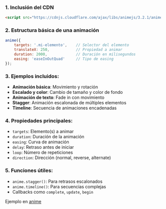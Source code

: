 
### 1. **Inclusión del CDN**
```html
<script src="https://cdnjs.cloudflare.com/ajax/libs/animejs/3.2.1/anime.min.js"></script>
```

### 2. **Estructura básica de una animación**
```javascript
anime({
    targets: '.mi-elemento',    // Selector del elemento
    translateX: 250,            // Propiedad a animar
    duration: 2000,             // Duración en milisegundos
    easing: 'easeInOutQuad'     // Tipo de easing
});
```

### 3. **Ejemplos incluidos:**

- **Animación básica**: Movimiento y rotación
- **Escalado y color**: Cambio de tamaño y color de fondo
- **Animación de texto**: Fade in con movimiento
- **Stagger**: Animación escalonada de múltiples elementos
- **Timeline**: Secuencia de animaciones encadenadas

### 4. **Propiedades principales:**
- `targets`: Elemento(s) a animar
- `duration`: Duración de la animación
- `easing`: Curva de animación
- `delay`: Retraso antes de iniciar
- `loop`: Número de repeticiones
- `direction`: Dirección (normal, reverse, alternate)

### 5. **Funciones útiles:**
- `anime.stagger()`: Para retrasos escalonados
- `anime.timeline()`: Para secuencias complejas
- Callbacks como `complete`, `update`, `begin`

Ejemplo en [anime](../../ejemplos/js/anime_js_example.html)